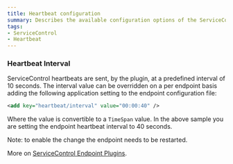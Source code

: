 ```yaml
---
title: Heartbeat configuration
summary: Describes the available configuration options of the ServiceControl Heartbeat plugins
tags:
- ServiceControl
- Heartbeat
---
```


### Heartbeat Interval

ServiceControl heartbeats are sent, by the plugin, at a predefined interval of 10 seconds. The interval value can be overridden on a per endpoint basis adding the following application setting to the endpoint configuration file:

```xml
<add key="heartbeat/interval" value="00:00:40" />
```

Where the value is convertible to a `TimeSpan` value. In the above sample you are setting the endpoint heartbeat interval to 40 seconds.

Note: to enable the change the endpoint needs to be restarted.

More on [ServiceControl Endpoint Plugins](/servicecontrol/plugins.md).